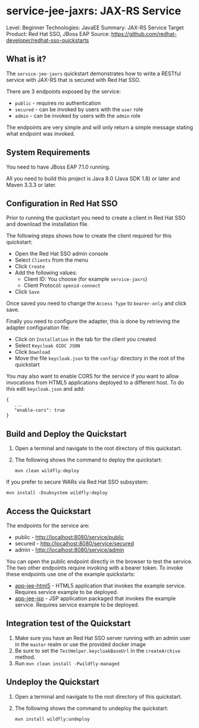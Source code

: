 service-jee-jaxrs: JAX-RS Service
===================================================

Level: Beginner
Technologies: JavaEE
Summary: JAX-RS Service
Target Product: Red Hat SSO, JBoss EAP
Source: <https://github.com/redhat-developer/redhat-sso-quickstarts>


What is it?
-----------

The `service-jee-jaxrs` quickstart demonstrates how to write a RESTful service with JAX-RS that is secured with Red Hat SSO.

There are 3 endpoints exposed by the service:

* `public` - requires no authentication
* `secured` - can be invoked by users with the `user` role
* `admin` - can be invoked by users with the `admin` role

The endpoints are very simple and will only return a simple message stating what endpoint was invoked.


System Requirements
-------------------

You need to have JBoss EAP 7.1.0 running.

All you need to build this project is Java 8.0 (Java SDK 1.8) or later and Maven 3.3.3 or later.


Configuration in Red Hat SSO
-----------------------

Prior to running the quickstart you need to create a client in Red Hat SSO and download the installation file.

The following steps shows how to create the client required for this quickstart:

* Open the Red Hat SSO admin console
* Select `Clients` from the menu
* Click `Create`
* Add the following values:
  * Client ID: You choose (for example `service-jaxrs`)
  * Client Protocol: `openid-connect`
* Click `Save`

Once saved you need to change the `Access Type` to `bearer-only` and click save.

Finally you need to configure the adapter, this is done by retrieving the adapter configuration file:

* Click on `Installation` in the tab for the client you created
* Select `Keycloak OIDC JSON`
* Click `Download`
* Move the file `keycloak.json` to the `config/` directory in the root of the quickstart

You may also want to enable CORS for the service if you want to allow invocations from HTML5 applications deployed to a
different host. To do this edit `keycloak.json` and add:

````
{
   ...
   "enable-cors": true
}
````


Build and Deploy the Quickstart
-------------------------------

1. Open a terminal and navigate to the root directory of this quickstart.

2. The following shows the command to deploy the quickstart:

   ````
   mvn clean wildfly:deploy
   ````

If you prefer to secure WARs via Red Hat SSO subsystem:

   ````
   mvn install -Dsubsystem wildfly:deploy
   ````

Access the Quickstart
---------------------

The endpoints for the service are:

* public - <http://localhost:8080/service/public>
* secured - <http://localhost:8080/service/secured>
* admin - <http://localhost:8080/service/admin>

You can open the public endpoint directly in the browser to test the service. The two other endpoints require
invoking with a bearer token. To invoke these endpoints use one of the example quickstarts:

* [app-jee-html5](../app-jee-html5/README.md) - HTML5 application that invokes the example service. Requires service example to be deployed.
* [app-jee-jsp](../app-jee-jsp/README.md) - JSP application packaged that invokes the example service. Requires service example to be deployed.

Integration test of the Quickstart
----------------------------------

1. Make sure you have an Red Hat SSO server running with an admin user in the `master` realm or use the provided docker image
2. Be sure to set the `TestHelper.keycloakBaseUrl` in the `createArchive` method.
3. Run `mvn clean install -Pwildfly-managed`


Undeploy the Quickstart
-----------------------

1. Open a terminal and navigate to the root directory of this quickstart.

2. The following shows the command to undeploy the quickstart:

   ````
   mvn install wildfly:undeploy
   ````
